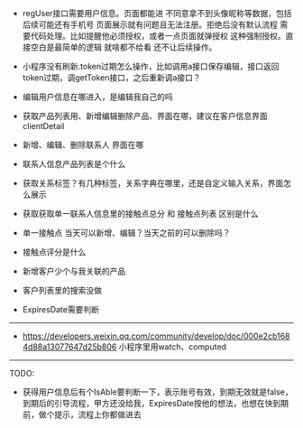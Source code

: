 - regUser接口需要用户信息。页面都能进 不同意拿不到头像昵称等数据，包括后续可能还有手机号 页面展示就有问题且无法注册。拒绝后没有默认流程 需要代码处理。比如提醒他必须授权，或者一点页面就弹授权 这种强制授权。直接空白是最简单的逻辑 就啥都不给看 还不让后续操作。
- 小程序没有刷新.token过期怎么操作，比如调用a接口保存编辑，接口返回token过期，调getToken接口，之后重新调a接口？

- 编辑用户信息在哪进入，是编辑我自己的吗
- 获取产品列表用、新增编辑删除产品、界面在哪，建议在客户信息界面clientDetail
- 新增、编辑、删除联系人 界面在哪
- 联系人信息产品列表是个什么
- 获取关系标签？有几种标签，关系字典在哪里，还是自定义输入关系，界面怎么展示
- 获取获取单一联系人信息里的接触点总分 和 接触点列表 区别是什么
- 单一接触点 当天可以新增、编辑？当天之前的可以删除吗？
- 接触点评分是什么
- 新增客户少个与我关联的产品
- 客户列表里的搜索没做
- ExpiresDate需要判断
----------------------------------------------------------------------------
- https://developers.weixin.qq.com/community/develop/doc/000e2cb1684d88a13077647d25b806 小程序里用watch、computed
----------------------------------------------------------------------------
TODO:
- 获得用户信息后有个IsAble要判断一下，表示账号有效，到期无效就是false，到期后的引导流程，甲方还没给我，ExpiresDate按他的想法，也想在快到期前，做个提示，流程上你都做进去